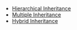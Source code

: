 
- [Hierarchical Inheritance](Hierarchical_Inheritance.md)
- [Multiple Inheritance](multilevel-inheritance.md)
- [Hybrid Inheritance](hybrid-inheritance.md)
